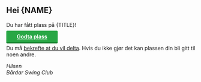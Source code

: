 ﻿## Hei {NAME}

Du har fått plass på {TITLE}!

<a href="{LINK}" style="background: #28a745; padding: .5em 2em; color: white; font-weight: bold; border-bottom: 3px solid #1b7e31; border-radius: 3px; cursor:pointer">Godta plass</a>

Du må [bekrefte at du vil delta]({LINK}). Hvis du ikke gjør det kan plassen din bli gitt til noen andre.

*Hilsen*  
*Bårdar Swing Club*
